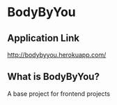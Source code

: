 BodyByYou
=================

Application Link 
----------------
http://bodybyyou.herokuapp.com/

What is BodyByYou? 
----------------
A base project for frontend projects
